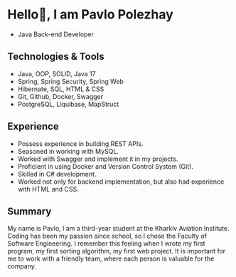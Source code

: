 # Hello👋, I am Pavlo Polezhay

- Java Back-end Developer

## Technologies & Tools

- Java, OOP, SOLID, Java 17
- Spring, Spring Security, Spring Web
- Hibernate, SQL, HTML & CSS
- Git, Github, Docker, Swagger
- PostgreSQL, Liquibase, MapStruct

## Experience

- Possess experience in building REST APIs.
- Seasoned in working with MySQL.
- Worked with Swagger and implement it in my projects.
- Proficient in using Docker and Version Control System (Git).
- Skilled in C# development.
- Worked not only for backend implementation, but also had experience with HTML and CSS.

## Summary

My name is Pavlo, I am a third-year student at the Kharkiv Aviation Institute. Coding has been my passion since school, so I chose the Faculty of Software Engineering. I remember this feeling when I wrote my first program, my first sorting algorithm, my first web project. It is important for me to work with a friendly team, where each person is valuable for the company.